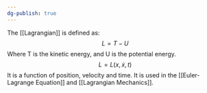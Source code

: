 ```yaml
---
dg-publish: true
---
```

The [[Lagrangian]] is defined as:
$$
L = T-U
$$
Where T is the kinetic energy, and U is the potential energy. 
$$
L = L(x,\dot{x},t)
$$
It is a function of position, velocity and time. It is used in the [[Euler-Lagrange Equation]] and [[Lagrangian Mechanics]]. 


